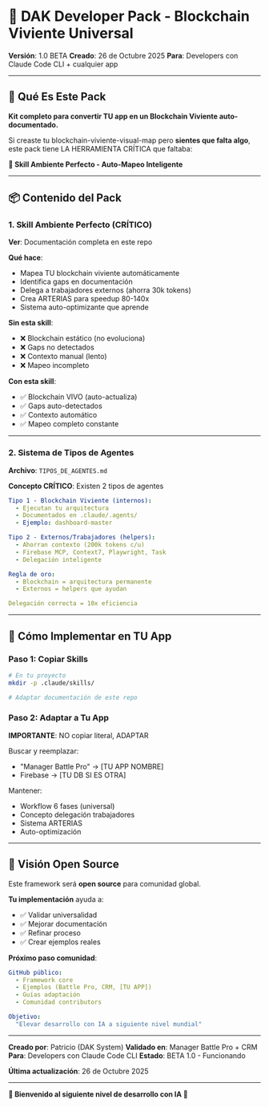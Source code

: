 # 🚀 DAK Developer Pack - Blockchain Viviente Universal

**Versión**: 1.0 BETA
**Creado**: 26 de Octubre 2025
**Para**: Developers con Claude Code CLI + cualquier app

---

## 🎯 Qué Es Este Pack

**Kit completo para convertir TU app en un Blockchain Viviente auto-documentado.**

Si creaste tu blockchain-viviente-visual-map pero **sientes que falta algo**, este pack tiene LA HERRAMIENTA CRÍTICA que faltaba:

**🌟 Skill Ambiente Perfecto - Auto-Mapeo Inteligente**

---

## 📦 Contenido del Pack

### 1. Skill Ambiente Perfecto (CRÍTICO)

**Ver**: Documentación completa en este repo

**Qué hace**:
- Mapea TU blockchain viviente automáticamente
- Identifica gaps en documentación
- Delega a trabajadores externos (ahorra 30k tokens)
- Crea ARTERIAS para speedup 80-140x
- Sistema auto-optimizante que aprende

**Sin esta skill**:
- ❌ Blockchain estático (no evoluciona)
- ❌ Gaps no detectados
- ❌ Contexto manual (lento)
- ❌ Mapeo incompleto

**Con esta skill**:
- ✅ Blockchain VIVO (auto-actualiza)
- ✅ Gaps auto-detectados
- ✅ Contexto automático
- ✅ Mapeo completo constante

---

### 2. Sistema de Tipos de Agentes

**Archivo**: `TIPOS_DE_AGENTES.md`

**Concepto CRÍTICO**: Existen 2 tipos de agentes

```yaml
Tipo 1 - Blockchain Viviente (internos):
  - Ejecutan tu arquitectura
  - Documentados en .claude/.agents/
  - Ejemplo: dashboard-master

Tipo 2 - Externos/Trabajadores (helpers):
  - Ahorran contexto (200k tokens c/u)
  - Firebase MCP, Context7, Playwright, Task
  - Delegación inteligente

Regla de oro:
  - Blockchain = arquitectura permanente
  - Externos = helpers que ayudan

Delegación correcta = 10x eficiencia
```

---

## 🚀 Cómo Implementar en TU App

### Paso 1: Copiar Skills

```bash
# En tu proyecto
mkdir -p .claude/skills/

# Adaptar documentación de este repo
```

### Paso 2: Adaptar a Tu App

**IMPORTANTE**: NO copiar literal, ADAPTAR

Buscar y reemplazar:
- "Manager Battle Pro" → [TU APP NOMBRE]
- Firebase → [TU DB SI ES OTRA]

Mantener:
- Workflow 6 fases (universal)
- Concepto delegación trabajadores
- Sistema ARTERIAS
- Auto-optimización

---

## 🌟 Visión Open Source

Este framework será **open source** para comunidad global.

**Tu implementación** ayuda a:
- ✅ Validar universalidad
- ✅ Mejorar documentación
- ✅ Refinar proceso
- ✅ Crear ejemplos reales

**Próximo paso comunidad**:
```yaml
GitHub público:
  - Framework core
  - Ejemplos (Battle Pro, CRM, [TU APP])
  - Guías adaptación
  - Comunidad contributors

Objetivo:
  "Elevar desarrollo con IA a siguiente nivel mundial"
```

---

**Creado por**: Patricio (DAK System)
**Validado en**: Manager Battle Pro + CRM
**Para**: Developers con Claude Code CLI
**Estado**: BETA 1.0 - Funcionando

**Última actualización**: 26 de Octubre 2025

---

**🌟 Bienvenido al siguiente nivel de desarrollo con IA 🌟**
